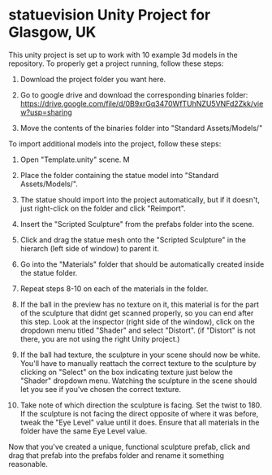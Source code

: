 # statuevision Unity Project for Glasgow, UK
This unity project is set up to work with 10 example 3d models in the repository. To properly get a project running, follow these steps:

1. Download the project folder you want here. 

2. Go to google drive and download the corresponding binaries folder: https://drive.google.com/file/d/0B9xrGq3470WfTUhNZU5VNFd2Zkk/view?usp=sharing

3. Move the contents of the binaries folder into "Standard Assets/Models/"

To import additional models into the project, follow these steps:

1. Open "Template.unity" scene. M

2. Place the folder containing the statue model into "Standard Assets/Models/".

3. The statue should import into the project automatically, but if it doesn't, just right-click on the folder and click "Reimport".

4. Insert the "Scripted Sculpture" from the prefabs folder into the scene. 

5. Click and drag the statue mesh onto the "Scripted Sculpture" in the hierarch (left side of window) to parent it. 
6. Go into the "Materials" folder that should be automatically created inside the statue folder.

7. Repeat steps 8-10 on each of the materials in the folder.

8. If the ball in the preview has no texture on it, this material is for the part of the sculpture that didnt get scanned properly, so you can end after this step. Look at the inspector (right side of the window), click on the dropdown menu titled "Shader" and select "Distort". (if "Distort" is not there, you are not using the right Unity project.)

9. If the ball had texture, the sculpture in your scene should now be white. You'll have to manually reattach the correct texture to the sculpture by clicking on "Select" on the box indicating texture just below the "Shader" dropdown menu. Watching the sculpture in the scene should let you see if you've chosen the correct texture.

10. Take note of which direction the sculpture is facing. Set the twist to 180. If the sculpture is not facing the direct opposite of where it was before, tweak the "Eye Level" value until it does. Ensure that all materials in the folder have the same Eye Level value.

Now that you've created a unique, functional sculpture prefab, click and drag that prefab into the prefabs folder and rename it something reasonable.
